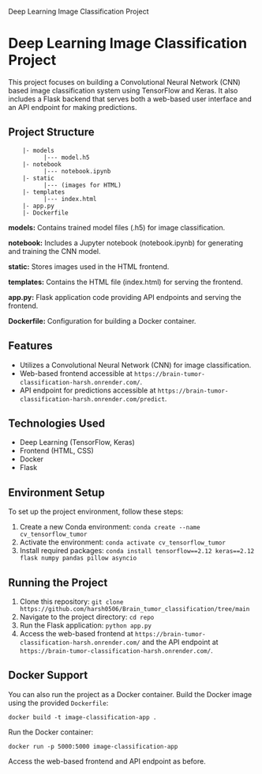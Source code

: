 Deep Learning Image Classification Project

Deep Learning Image Classification Project
==========================================

This project focuses on building a Convolutional Neural Network (CNN) based image classification system using TensorFlow and Keras. It also includes a Flask backend that serves both a web-based user interface and an API endpoint for making predictions.

Project Structure
-----------------

        |- models
              |--- model.h5
        |- notebook
              |--- notebook.ipynb
        |- static
              |--- (images for HTML)
        |- templates
              |--- index.html
        |- app.py
        |- Dockerfile
    

**models:** Contains trained model files (.h5) for image classification.

**notebook:** Includes a Jupyter notebook (notebook.ipynb) for generating and training the CNN model.

**static:** Stores images used in the HTML frontend.

**templates:** Contains the HTML file (index.html) for serving the frontend.

**app.py:** Flask application code providing API endpoints and serving the frontend.

**Dockerfile:** Configuration for building a Docker container.

Features
--------

*   Utilizes a Convolutional Neural Network (CNN) for image classification.
*   Web-based frontend accessible at `https://brain-tumor-classification-harsh.onrender.com/`.
*   API endpoint for predictions accessible at `https://brain-tumor-classification-harsh.onrender.com/predict`.

Technologies Used
-----------------

*   Deep Learning (TensorFlow, Keras)
*   Frontend (HTML, CSS)
*   Docker
*   Flask

Environment Setup
-----------------

To set up the project environment, follow these steps:

1.  Create a new Conda environment:
`conda create --name cv_tensorflow_tumor`
3.  Activate the environment:
`conda activate cv_tensorflow_tumor`
5.  Install required packages:
`conda install tensorflow==2.12 keras==2.12 flask numpy pandas pillow asyncio`

Running the Project
-------------------

1.  Clone this repository:
`git clone https://github.com/harsh0506/Brain_tumor_classification/tree/main`
2.  Navigate to the project directory: `cd repo`
3.  Run the Flask application:
`python app.py`
4.  Access the web-based frontend at `https://brain-tumor-classification-harsh.onrender.com/` and the API endpoint at `https://brain-tumor-classification-harsh.onrender.com/`.

Docker Support
--------------

You can also run the project as a Docker container. Build the Docker image using the provided `Dockerfile`:

`docker build -t image-classification-app .`

Run the Docker container:

`docker run -p 5000:5000 image-classification-app`

Access the web-based frontend and API endpoint as before.